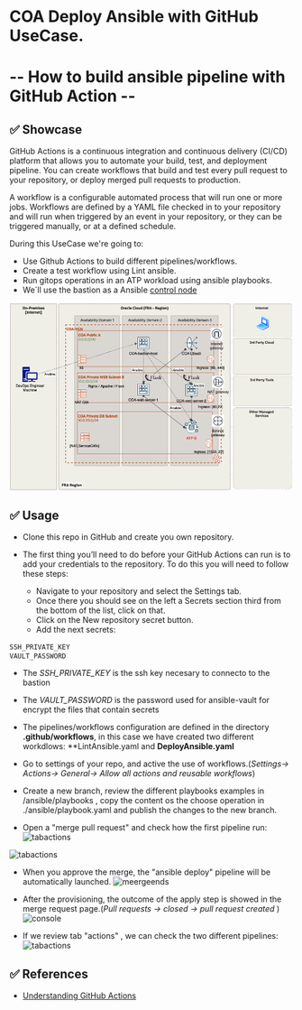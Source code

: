 # COA Deploy Ansible with GitHub UseCase. 
# -- How to build ansible pipeline with GitHub Action  --

## ✅ Showcase

GitHub Actions is a continuous integration and continuous delivery (CI/CD) platform that allows you to automate your build, test, and deployment pipeline. You can create workflows that build and test every pull request to your repository, or deploy merged pull requests to production.

A workflow is a configurable automated process that will run one or more jobs. Workflows are defined by a YAML file checked in to your repository and will run when triggered by an event in your repository, or they can be triggered manually, or at a defined schedule.

During this UseCase we're going to:

* Use Github Actions to build different pipelines/workflows.
* Create a test workflow using Lint ansible.
* Run gitops operations in an ATP workload using ansible playbooks.
* We´ll use the bastion as a Ansible [control node](https://docs.ansible.com/ansible/2.5/network/getting_started/basic_concepts.html#control-node)

![tabactions](images/Diagram.png)

## ✅ Usage

* Clone this repo in GitHub and create you own repository.
* The first thing you’ll need to do before your GitHub Actions can run is to add your credentials to the repository. To do this you will need to follow these steps:

   * Navigate to your repository and select the Settings tab.
   * Once there you should see on the left a Secrets section third from the bottom of the list, click on that.
   * Click on the New repository secret button. 
   * Add the next secrets:

````
SSH_PRIVATE_KEY
VAULT_PASSWORD
````
* The *SSH_PRIVATE_KEY* is the ssh key necesary to connecto to the bastion
* The *VAULT_PASSWORD* is the password used for ansible-vault for encrypt the files that contain secrets

* The pipelines/workflows configuration are defined in the directory **.github/workflows**, in this case we have created two different workdlows: **LintAnsible.yaml and **DeployAnsible.yaml**
* Go to settings of your repo, and active the use of workflows.(*Settings-> Actions-> General-> Allow all actions and reusable workflows*)

* Create a new branch, review the different playbooks examples in /ansible/playbooks , copy the content os the choose operation in ./ansible/playbook.yaml and publish the changes to the new branch. 

* Open a "merge pull request" and check how the first  pipeline run:
![tabactions](images/Pullreques.png)

![tabactions](images/Pullreques1.png)

* When you approve the merge, the "ansible deploy" pipeline will be automatically launched.
![meergeends](images/meergeends.png)

* After the provisioning, the outcome of the apply step is showed in the merge request page.(*Pull requests -> closed -> pull request created* )
![console](images/OutcomeApply.png)

* If we review tab "actions" , we can check the two different pipelines:
![tabactions](images/tabactions.png)


## ✅ References
* [Understanding GitHub Actions](https://docs.github.com/en/actions/learn-github-actions/understanding-github-actions)


